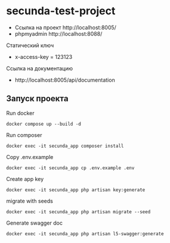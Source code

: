 # secunda-test-project

- Ссылка на проект http://localhost:8005/
- phpmyadmin http://localhost:8088/

Статический ключ
- x-access-key = 123123

Ссылка на документацию 
- http://localhost:8005/api/documentation

## Запуск проекта
Run docker
```
docker compose up --build -d
```

Run composer 
```
docker exec -it secunda_app composer install
```

Copy .env.example
```
docker exec -it secunda_app cp .env.example .env
```

Create app key
```
docker exec -it secunda_app php artisan key:generate
```

migrate with seeds
```
docker exec -it secunda_app php artisan migrate --seed
```

Generate swagger doc
```
docker exec -it secunda_app php artisan l5-swagger:generate
```


